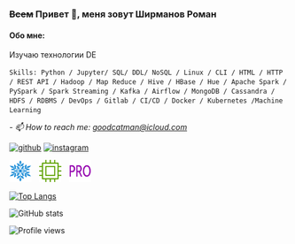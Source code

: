 
### ~~Всем~~ Привет 👋, меня зовут Ширманов Роман
#### Обо мне:
Изучаю технологии DE

`Skills: Python / Jupyter/ SQL/ DDL/ NoSQL / Linux / CLI / HTML / HTTP / REST API / Hadoop / Map Reduce / Hive / HBase / Hue / Apache Spark / PySpark / Spark Streaming / Kafka / Airflow / MongoDB / Cassandra / HDFS / RDBMS / DevOps / Gitlab / CI/CD / Docker / Kubernetes /Machine Learning`

*- 📫 How to reach me: goodcatman@icloud.com*


[<img src='https://cdn.jsdelivr.net/npm/simple-icons@3.0.1/icons/github.svg' alt='github' height='40'>](https://github.com/catman91)  [<img src='https://cdn.jsdelivr.net/npm/simple-icons@3.0.1/icons/instagram.svg' alt='instagram' height='40'>](https://www.instagram.com/roman.shirmanov/)  

<a href='https://archiveprogram.github.com/'><img src='https://raw.githubusercontent.com/acervenky/animated-github-badges/master/assets/acbadge.gif' width='40' height='40'></a> <a href='https://docs.github.com/en/developers'><img src='https://raw.githubusercontent.com/acervenky/animated-github-badges/master/assets/devbadge.gif' width='40' height='40'></a> <a href='https://github.com/pricing'><img src='https://raw.githubusercontent.com/acervenky/animated-github-badges/master/assets/pro.gif' width='40' height='40'></a> 

[![Top Langs](https://github-readme-stats.vercel.app/api/top-langs/?username=catman91)](https://github.com/anuraghazra/github-readme-stats)

![GitHub stats](https://github-readme-stats.vercel.app/api?username=catman91&show_icons=true)  

![Profile views](https://gpvc.arturio.dev/catman91)  

